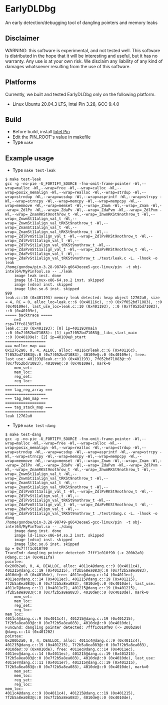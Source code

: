# EarlyDLDbg
An early detection/debugging tool of  dangling pointers and memory leaks

## Disclaimer 

WARNING: this software is experimental, and not tested well.
This software is distributed in the hope that it will be interesting
and useful, but it has no warranty.  Any use is at your own risk.
We disclaim any liability of any kind of damages whatsoever resulting
from the use of this software.

## Platforms

Currently, we built and tested EarlyDLDbg
only on the following platform.

- Linux Ubuntu 20.04.3 LTS, Intel Pin 3.28, GCC 9.4.0

## Build 

- Before build, install [Intel Pin](https://www.intel.com/content/www/us/en/developer/articles/tool/pin-a-dynamic-binary-instrumentation-tool.html)
- Edit the PIN_ROOT's value in makefile
- Type `make`

## Example usage

- Type `make test-leak`

```
$ make test-leak
gcc -g -no-pie -U_FORTIFY_SOURCE -fno-omit-frame-pointer -Wl,--wrap=malloc -Wl,--wrap=free -Wl,--wrap=calloc -Wl,--wrap=posix_memalign -Wl,--wrap=realloc -Wl,--wrap=strdup -Wl,--wrap=strndup -Wl,--wrap=wcsdup -Wl,--wrap=asprintf -Wl,--wrap=strcpy -Wl,--wrap=strncpy -Wl,--wrap=memcpy -Wl,--wrap=mempcpy -Wl,--wrap=memmove -Wl,--wrap=memset -Wl,--wrap=_Znwm -Wl,--wrap=_Znam -Wl,--wrap=_ZdlPv -Wl,--wrap=_ZdaPv -Wl,--wrap=_ZdaPvm -Wl,--wrap=_ZdlPvm -Wl,--wrap=_ZnamRKSt9nothrow_t -Wl,--wrap=_ZnwmRKSt9nothrow_t -Wl,--wrap=_ZnwmSt11align_val_t -Wl,--wrap=_ZnwmSt11align_val_tRKSt9nothrow_t -Wl,--wrap=_ZnamSt11align_val_t -Wl,--wrap=_ZnamSt11align_val_tRKSt9nothrow_t -Wl,--wrap=_ZdlPvmSt11align_val_t -Wl,--wrap=_ZdlPvRKSt9nothrow_t -Wl,--wrap=_ZdlPvSt11align_val_t -Wl,--wrap=_ZdlPvSt11align_val_tRKSt9nothrow_t -Wl,--wrap=_ZdaPvmSt11align_val_t -Wl,--wrap=_ZdaPvRKSt9nothrow_t -Wl,--wrap=_ZdaPvSt11align_val_t -Wl,--wrap=_ZdaPvSt11align_val_tRKSt9nothrow_t ./test/leak.c -L. -lhook -o leak
/home/gondow/pin-3.28-98749-g6643ecee5-gcc-linux/pin  -t obj-intel64/MyPinTool.so -- ./leak
	image leak inst. done
	image ld-linux-x86-64.so.2 inst. skipped
	image [vdso] inst. skipped
	image libc.so.6 inst. skipped
999
leak.c::10 (0x401193) memory leak detected: heap object 12762a0, size = 4, RC = 0, alloc_loc=leak.c::6 (0x40116c), ::0 (0x7f052bd71083), ::0 (0x40109e), last_use_loc=leak.c::10 (0x401193), ::0 (0x7f052bd71083), ::0 (0x40109e), 
===== backtrace =====
	n=3
rsp=7ffc813857e0
leak.c::10 (0x401193): [0] ip=401193@main
::0 (0x7f052bd71083): [1] ip=7f052bd71083@__libc_start_main
::0 (0x40109e): [2] ip=40109e@_start
==================
=== malloc_map ===
0x12762a0, 0, 4, ALLOC, alloc: 40116c@leak.c::6 (0x40116c), 7f052bd71083@::0 (0x7f052bd71083), 40109e@::0 (0x40109e), free: last_use: 401193@leak.c::10 (0x401193), 7f052bd71083@::0 (0x7f052bd71083), 40109e@::0 (0x40109e), mark=0
	mem_set: 
	mem_loc:
	reg_set: 
	reg_loc:
==================
=== tag_reg_array ===
==================
=== tag_mem_map ===
==================
=== tag_stack_map ===
==================
leak 12762a0
```

- Type `make test-dang`

```
$ make test-dang
gcc -g -no-pie -U_FORTIFY_SOURCE -fno-omit-frame-pointer -Wl,--wrap=malloc -Wl,--wrap=free -Wl,--wrap=calloc -Wl,--wrap=posix_memalign -Wl,--wrap=realloc -Wl,--wrap=strdup -Wl,--wrap=strndup -Wl,--wrap=wcsdup -Wl,--wrap=asprintf -Wl,--wrap=strcpy -Wl,--wrap=strncpy -Wl,--wrap=memcpy -Wl,--wrap=mempcpy -Wl,--wrap=memmove -Wl,--wrap=memset -Wl,--wrap=_Znwm -Wl,--wrap=_Znam -Wl,--wrap=_ZdlPv -Wl,--wrap=_ZdaPv -Wl,--wrap=_ZdaPvm -Wl,--wrap=_ZdlPvm -Wl,--wrap=_ZnamRKSt9nothrow_t -Wl,--wrap=_ZnwmRKSt9nothrow_t -Wl,--wrap=_ZnwmSt11align_val_t -Wl,--wrap=_ZnwmSt11align_val_tRKSt9nothrow_t -Wl,--wrap=_ZnamSt11align_val_t -Wl,--wrap=_ZnamSt11align_val_tRKSt9nothrow_t -Wl,--wrap=_ZdlPvmSt11align_val_t -Wl,--wrap=_ZdlPvRKSt9nothrow_t -Wl,--wrap=_ZdlPvSt11align_val_t -Wl,--wrap=_ZdlPvSt11align_val_tRKSt9nothrow_t -Wl,--wrap=_ZdaPvmSt11align_val_t -Wl,--wrap=_ZdaPvRKSt9nothrow_t -Wl,--wrap=_ZdaPvSt11align_val_t -Wl,--wrap=_ZdaPvSt11align_val_tRKSt9nothrow_t ./test/dang.c -L. -lhook -o dang
/home/gondow/pin-3.28-98749-g6643ecee5-gcc-linux/pin  -t obj-intel64/MyPinTool.so -- ./dang
	image dang inst. done
	image ld-linux-x86-64.so.2 inst. skipped
	image [vdso] inst. skipped
	image libc.so.6 inst. skipped
&p = 0x7fff1c010f90
TraceEnd: dangling pointer detected: 7fff1c010f90 (-> 200b2a0) @dang.c::14 (0x4011fa)
pointee:
0x200b2a0, 0, 4, DEALLOC, alloc: 4011c4@dang.c::9 (0x4011c4), 401215@dang.c::19 (0x401215), 7f2b5a8ea083@::0 (0x7f2b5a8ea083), 4010de@::0 (0x4010de), free: 4011ec@dang.c::14 (0x4011ec), 4011ec@dang.c::14 (0x4011ec), 401215@dang.c::19 (0x401215), 7f2b5a8ea083@::0 (0x7f2b5a8ea083), 4010de@::0 (0x4010de), last_use: 4011e7@dang.c::11 (0x4011e7), 401215@dang.c::19 (0x401215), 7f2b5a8ea083@::0 (0x7f2b5a8ea083), 4010de@::0 (0x4010de), mark=0
	mem_set: 
	mem_loc:
	reg_set: 
	reg_loc:
mem_loc:
4011c4@dang.c::9 (0x4011c4), 401215@dang.c::19 (0x401215), 7f2b5a8ea083@::0 (0x7f2b5a8ea083), 4010de@::0 (0x4010de), 
FuncEnd: dangling pointer detected: 7fff1c010f90 (-> 200b2a0) @dang.c::14 (0x401202)
pointee:
0x200b2a0, 0, 4, DEALLOC, alloc: 4011c4@dang.c::9 (0x4011c4), 401215@dang.c::19 (0x401215), 7f2b5a8ea083@::0 (0x7f2b5a8ea083), 4010de@::0 (0x4010de), free: 4011ec@dang.c::14 (0x4011ec), 4011ec@dang.c::14 (0x4011ec), 401215@dang.c::19 (0x401215), 7f2b5a8ea083@::0 (0x7f2b5a8ea083), 4010de@::0 (0x4010de), last_use: 4011e7@dang.c::11 (0x4011e7), 401215@dang.c::19 (0x401215), 7f2b5a8ea083@::0 (0x7f2b5a8ea083), 4010de@::0 (0x4010de), mark=0
	mem_set: 
	mem_loc:
	reg_set: 
	reg_loc:
mem_loc:
4011c4@dang.c::9 (0x4011c4), 401215@dang.c::19 (0x401215), 7f2b5a8ea083@::0 (0x7f2b5a8ea083), 4010de@::0 (0x4010de), 
```

